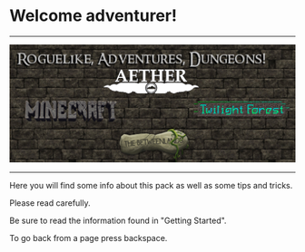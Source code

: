 # Welcome adventurer! 
___
![Modpack's logo](q.png)
___

Here you will find some info about this pack as well as some tips and tricks.

Please read carefully.

Be sure to read the information found in "Getting Started".

To go back from a page press backspace.